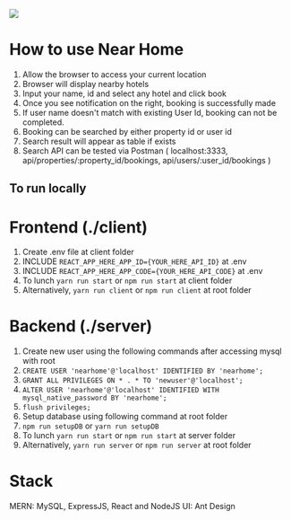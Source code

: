 ![](NearHomeDemo.gif)

# How to use Near Home
1. Allow the browser to access your current location
2. Browser will display nearby hotels
3. Input your name, id and select any hotel and click book
4. Once you see notification on the right, booking is successfully made
5. If user name doesn't match with existing User Id, booking can not be completed.
6. Booking can be searched by either property id or user id
7. Search result will appear as table if exists
7. Search API can be tested via Postman 
( localhost:3333, api/properties/:property_id/bookings, api/users/:user_id/bookings )

## To run locally
# Frontend (./client)
1. Create .env file at client folder
2. INCLUDE `REACT_APP_HERE_APP_ID={YOUR_HERE_API_ID}` at .env
3. INCLUDE `REACT_APP_HERE_APP_CODE={YOUR_HERE_API_CODE}` at .env
4. To lunch `yarn run start` or `npm run start` at client folder
6. Alternatively, `yarn run client` or `npm run client` at root folder

# Backend (./server)
1. Create new user using the following commands after accessing mysql with root
2. `CREATE USER 'nearhome'@'localhost' IDENTIFIED BY 'nearhome';`
3. `GRANT ALL PRIVILEGES ON * . * TO 'newuser'@'localhost';`
4. `ALTER USER 'nearhome'@'localhost' IDENTIFIED WITH mysql_native_password BY 'nearhome';`
5. `flush privileges;`
6. Setup database using following command at root folder
7. `npm run setupDB` or `yarn run setupDB`
8. To lunch `yarn run start` or `npm run start` at server folder
9. Alternatively, `yarn run server` or `npm run server` at root folder

# Stack
MERN: MySQL, ExpressJS, React and NodeJS
UI: Ant Design